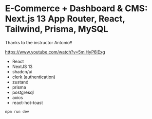 # E-Commerce + Dashboard & CMS: Next.js 13 App Router, React, Tailwind, Prisma, MySQL

Thanks to the instructor Antonio!!

https://www.youtube.com/watch?v=5miHyP6lExg

<!-- <img src="image.png" alt="nextjs" width="600"> -->

<!--
Link to the app deployed with Vercel 👍:

https://nextjs-tutorial-h66fqrk6s-scastilloh.vercel.app/ -->

- React
- NextJS 13
- shadcn/ui
- clerk (authentication)
- zustand
- prisma
- postgresql
- axios
- react-hot-toast

```
npm run dev
```
